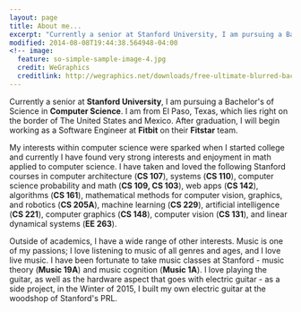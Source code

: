```yaml
---
layout: page
title: About me...
excerpt: "Currently a senior at Stanford University, I am pursuing a Bachelor's of Science in Computer Science."
modified: 2014-08-08T19:44:38.564948-04:00
<!-- image:
  feature: so-simple-sample-image-4.jpg
  credit: WeGraphics
  creditlink: http://wegraphics.net/downloads/free-ultimate-blurred-background-pack/ -->
---
```


Currently a senior at **Stanford University**, I am pursuing a Bachelor's of Science in **Computer Science**. I am from El Paso, Texas, which lies right on the border of The United States and Mexico. After graduation, I will begin working as a Software Engineer at **Fitbit** on their **Fitstar** team. 

My interests within computer science were sparked when I started college and currently I have found very strong interests and enjoyment in math applied to computer science. I have taken and loved the following Stanford courses in computer architecture (**CS 107**), systems (**CS 110**), computer science probability and math (**CS 109, CS 103**), web apps (**CS 142**), algorithms (**CS 161**), mathematical methods for computer vision, graphics, and robotics (**CS 205A**), machine learning (**CS 229**), artificial intelligence (**CS 221**), computer graphics (**CS 148**), computer vision (**CS 131**), and linear dynamical systems (**EE 263**). 

Outside of academics, I have a wide range of other interests. Music is one of my passions; I love listening to music of all genres and ages, and I love live music. I have been fortunate to take music classes at Stanford - music theory (**Music 19A**) and music cognition (**Music 1A**). I love playing the guitar, as well as the hardware aspect that goes with electric guitar - as a side project, in the Winter of 2015, I built my own electric guitar at the woodshop of Stanford's PRL.